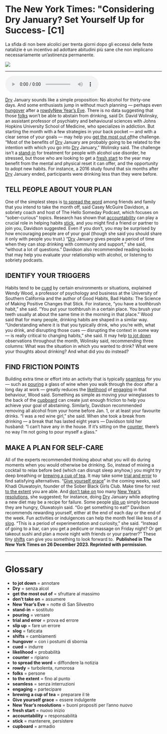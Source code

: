 # The New York Times: "Considering Dry January? Set Yourself Up  for Success-   [C1]

La sfida di non bere alcolici per trenta giorni dopo gli eccessi delle feste natalizie è un incentivo ad adottare abitudini più sane che non implicano necessariamente un’astinenza permanente.

![](The%20New%20York%20Times%20Considering%20Dry%20January%20Set%20Yourself%20Up%20%20for%20Success-.webp)

--------------

<div>
<audio controls autoplay>
    <source src="https:/raw.githubusercontent.com/dartie/speakup/main/2025-01/The%20New%20York%20Times%20Considering%20Dry%20January%20Set%20Yourself%20Up%20%20for%20Success-.mp3" type="audio/mpeg">
</audio>
</div>


[Dry](## "senza alcol") January sounds like a simple proposition: No alcohol for thirty-one days. And some enthusiasts jump in without much planning — perhaps even [hungover](## "con i postumi di sbornia") after a [rowdy](## "turbolenta, rumorosa")[New Year’s Eve](## "notte di San Silvestro").
There is no data suggesting that those [folks](## "persone") won’t be able to abstain from drinking, said Dr. David Wolinsky, an assistant professor of psychiatry and behavioural sciences with Johns Hopkins University School of Medicine, who specializes in addiction. But starting the month with a few strategies in your back pocket — and with a clear sense of your goals — may help you [get the most out of](## "sfruttare al massimo")the challenge.
“Most of the benefits of [Dry](## "senza alcol") January are probably going to be related to the intention with which you go into [Dry](## "senza alcol") January,” Wolinsky said. The challenge isn’t a [stand-in](## "sostituto") for treatment for people with alcohol use disorder, he stressed, but those who are looking to get a [fresh start](## "nuovo inizio") to the year may benefit from the mental and physical reset it can offer, and the opportunity to adopt new habits. For instance, a 2016 study found that six months after [Dry](## "senza alcol") January ended, participants were drinking less than they were before.

## TELL PEOPLE ABOUT YOUR PLAN
One of the simplest steps is [to spread the word](## "diffondere la notizia") among friends and family that you intend to take the month off, said Casey McGuire Davidson, a sobriety coach and host of The Hello Someday Podcast, which focuses on “sober-curious” topics.
Research has shown that [accountability](## "responsabilità") can play a crucial role in helping habits [stick](## "mantenere, persistere"), and you might find a friend or partner to join you, Davidson suggested. Even if you don’t, you may be surprised by how encouraging people are of your goal (though she said you should share it only with people you trust.)
“[Dry](## "senza alcol") January gives people a period of time when they can stop drinking with community and support,” she said, “without a lot of questions.” Davidson also recommended reading books that may help you evaluate your relationship with alcohol, or listening to sobriety podcasts.

## IDENTIFY YOUR TRIGGERS
Habits tend to be [cued](## "indurre") by certain environments or situations, explained Wendy Wood, a professor of psychology and business at the University of Southern California and the author of Good Habits, Bad Habits: The Science of Making Positive Changes that Stick.
For instance, “you have a toothbrush habit,” she said. “You put your toothbrush in a certain place. You brush your teeth usually at about the same time in the morning in that place.” Wood said that for many people, drinking habits are shaped in a similar way.
“Understanding where it is that you typically drink, who you’re with, what you drink, and disrupting those cues — disrupting the context in some way — is really critical to changing habits,” she said.
It may help [to jot down](## "annotare") observations throughout the month, Wolinsky said, recommending three columns: What was the situation in which you wanted to drink? What were your thoughts about drinking? And what did you do instead?

## FIND FRICTION POINTS
Building extra time or effort into an activity that is typically [seamless](## "senza interruzioni") for you — such as [pouring](## "versare") a glass of wine when you walk through the door after a long day at work — greatly reduces the [likelihood](## "probabilità") of [engaging](## "partecipare") in that behaviour, Wood said. Something as simple as moving your wineglasses to the back of the [cupboard](## "armadio") can create just enough friction to help you achieve your goal of abstaining.
Similarly, Davidson recommended removing all alcohol from your home before Jan. 1, or at least your favourite drinks.
“I was a red wine girl,” she said. When she took a break from drinking — a break that has lasted eight years — Davidson told her husband: “I can’t have any in the house. If it’s sitting on the [counter](## "ripiano"), there’s no way I’m not going to pour myself a glass.”

## MAKE A PLAN FOR SELF-CARE
All of the experts recommended thinking about what you will do during moments when you would otherwise be drinking. So, instead of mixing a cocktail to relax before bed (which can disrupt sleep anyhow,) you might try deep breathing or [brewing a cup of tea](## "preparare il tè"). It may take some [trial and error](## "prova ed errore") to find satisfying alternatives.
“[Give yourself grace](## "essere indulgente")” in the coming weeks, said Khadi Oluwatoyin, founder of the Sober Black Girls Club. Make time for rest [to the extent](## "fino al punto") you are able. And [don’t take on](## "assumere") too many [New Year’s resolutions](## "buoni propositi per l’anno nuovo"), she suggested; for instance, doing [Dry](## "senza alcol") January while adopting a new diet may be a recipe for failure. Some people [slip up](## "fare un errore") simply because they are hungry, Oluwatoyin said. “Go get something to eat!”
Davidson recommends rewarding yourself, either at the end of each day or the end of the week. Fun activities or indulgences can help the month feel like less of a [slog](## "faticata").
“This is a period of experimentation and curiosity,” she said. “Instead of going to a bar, can you get a pedicure or massage on Friday night? Or get takeout sushi and plan a movie night with friends or your partner?” These tiny [shifts](## "cambiamenti") can give you something to look forward to. 
**Published in The New York Times on 26 December 2023. Reprinted with permission**. 

--------------

<div style = "display:block; clear:both; page-break-after:always;"></div>

# Glossary
* **to jot down** = annotare
* **Dry** = senza alcol
* **get the most out of** = sfruttare al massimo
* **don’t take on** = assumere
* **New Year’s Eve** = notte di San Silvestro
* **stand-in** = sostituto
* **pouring** = versare
* **trial and error** = prova ed errore
* **slip up** = fare un errore
* **slog** = faticata
* **shifts** = cambiamenti
* **hungover** = con i postumi di sbornia
* **cued** = indurre
* **likelihood** = probabilità
* **counter** = ripiano
* **to spread the word** = diffondere la notizia
* **rowdy** = turbolenta, rumorosa
* **folks** = persone
* **to the extent** = fino al punto
* **seamless** = senza interruzioni
* **engaging** = partecipare
* **brewing a cup of tea** = preparare il tè
* **Give yourself grace** = essere indulgente
* **New Year’s resolutions** = buoni propositi per l’anno nuovo
* **fresh start** = nuovo inizio
* **accountability** = responsabilità
* **stick** = mantenere, persistere
* **cupboard** = armadio
